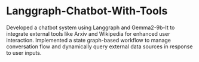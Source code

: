 # Langgraph-Chatbot-With-Tools
Developed a chatbot system using Langgraph and Gemma2-9b-It to integrate external tools like Arxiv and Wikipedia for enhanced user interaction. Implemented a state graph-based workflow to manage conversation flow and dynamically query external data sources in response to user inputs.
